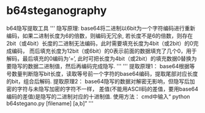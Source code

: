 # b64steganography
b64隐写提取工具
'''
隐写原理:
base64将二进制以6bit为一个字符编码进行重新编码，如果二进制长度为6的倍数，则编码无冗余,
若长度不是6的倍数，则存在2bit（或4bit）长度的二进制无法编码，此时需要填充长度为4bit（或2bit）的0完成编码，
而后填充长度为12bit（或6bit）的0表示前面的数据填充了几个0，用于解码，最后填充的0编码为‘=’,
此时可把长度为4bit（或2bit）的填充数据0替换为要隐写的数据二进制值，然后再编码完成隐写.
'''
'''
提取原理1：
base64根据等号数量判断隐写bit长度，读取等号前一个字符的base64编码，提取尾部对应长度的bit，组合后解码.
提取原理2：
base64隐写的数据对解密无影响，但隐写后加密的字符与未隐写加密的字符不一样，
差值(不能用ASCII码的差值，要用base64编码的差值)是隐写的二进制对应的十进制值.
使用方法：
cmd中输入“ python b64stegano.py [filename] [a,b]”
'''
